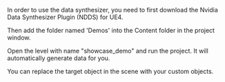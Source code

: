 In order to use the data synthesizer, you need to first download the Nvidia Data Synthesizer Plugin (NDDS) for UE4.

Then add the folder named 'Demos' into the Content folder in the project window.

Open the level with name "showcase_demo" and run the project. It will automatically generate data for you.

You can replace the target object in the scene with your custom objects.

